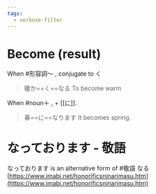 ```yaml
---
tags:
  - verbose-filter
---
```

# Become (result)
When #形容詞〜 , conjugate to く
>暖か==く==なる
>To become warm

When #noun＋ , + [[に]].
>春==に==なります
> It becomes spring.

# なっております - 敬語
なっております is an alternative form of #敬語  なる
[https://www.imabi.net/honorificsninarimasu.htm](https://www.imabi.net/honorificsninarimasu.htm)
